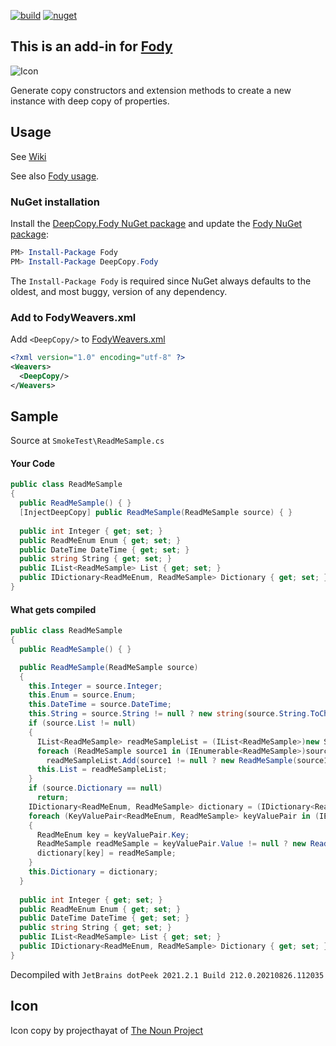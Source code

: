 [![build](https://github.com/greuelpirat/DeepCopy/actions/workflows/build.yml/badge.svg)](https://github.com/greuelpirat/DeepCopy/actions/workflows/build.yml)
[![nuget](https://img.shields.io/nuget/v/DeepCopy.Fody.svg)](https://www.nuget.org/packages/DeepCopy.Fody/)


## This is an add-in for [Fody](https://github.com/Fody/Home/)

![Icon](https://raw.githubusercontent.com/greuelpirat/DeepCopy/main/package_icon.png)

Generate copy constructors and extension methods to create a new instance with deep copy of properties.

## Usage

See [Wiki](https://github.com/greuelpirat/DeepCopy/wiki)

See also [Fody usage](https://github.com/Fody/Home/blob/master/pages/usage.md).

### NuGet installation

Install the [DeepCopy.Fody NuGet package](https://nuget.org/packages/DeepCopy.Fody/) and update the [Fody NuGet package](https://nuget.org/packages/Fody/):

```powershell
PM> Install-Package Fody
PM> Install-Package DeepCopy.Fody
```

The `Install-Package Fody` is required since NuGet always defaults to the oldest, and most buggy, version of any dependency.

### Add to FodyWeavers.xml

Add `<DeepCopy/>` to [FodyWeavers.xml](https://github.com/Fody/Home/blob/master/pages/usage.md#add-fodyweaversxml)

```xml
<?xml version="1.0" encoding="utf-8" ?>
<Weavers>
  <DeepCopy/>
</Weavers>
```

## Sample
Source at `SmokeTest\ReadMeSample.cs`

#### Your Code
```csharp
public class ReadMeSample
{
  public ReadMeSample() { }
  [InjectDeepCopy] public ReadMeSample(ReadMeSample source) { }
  
  public int Integer { get; set; }
  public ReadMeEnum Enum { get; set; }
  public DateTime DateTime { get; set; }
  public string String { get; set; }
  public IList<ReadMeSample> List { get; set; }
  public IDictionary<ReadMeEnum, ReadMeSample> Dictionary { get; set; }
}
```

#### What gets compiled
```csharp
public class ReadMeSample
{
  public ReadMeSample() { }

  public ReadMeSample(ReadMeSample source)
  {
    this.Integer = source.Integer;
    this.Enum = source.Enum;
    this.DateTime = source.DateTime;
    this.String = source.String != null ? new string(source.String.ToCharArray()) : (string)null;
    if (source.List != null)
    {
      IList<ReadMeSample> readMeSampleList = (IList<ReadMeSample>)new System.Collections.Generic.List<ReadMeSample>();
      foreach (ReadMeSample source1 in (IEnumerable<ReadMeSample>)source.List)
        readMeSampleList.Add(source1 != null ? new ReadMeSample(source1) : (ReadMeSample)null);
      this.List = readMeSampleList;
    }
    if (source.Dictionary == null)
      return;
    IDictionary<ReadMeEnum, ReadMeSample> dictionary = (IDictionary<ReadMeEnum, ReadMeSample>)new System.Collections.Generic.Dictionary<ReadMeEnum, ReadMeSample>();
    foreach (KeyValuePair<ReadMeEnum, ReadMeSample> keyValuePair in (IEnumerable<KeyValuePair<ReadMeEnum, ReadMeSample>>)source.Dictionary)
    {
      ReadMeEnum key = keyValuePair.Key;
      ReadMeSample readMeSample = keyValuePair.Value != null ? new ReadMeSample(keyValuePair.Value) : (ReadMeSample)null;
      dictionary[key] = readMeSample;
    }
    this.Dictionary = dictionary;
  }
  
  public int Integer { get; set; }
  public ReadMeEnum Enum { get; set; }
  public DateTime DateTime { get; set; }
  public string String { get; set; }
  public IList<ReadMeSample> List { get; set; }
  public IDictionary<ReadMeEnum, ReadMeSample> Dictionary { get; set; }
}
```
Decompiled with `JetBrains dotPeek 2021.2.1 Build 212.0.20210826.112035`

## Icon

Icon copy by projecthayat  of [The Noun Project](http://thenounproject.com)